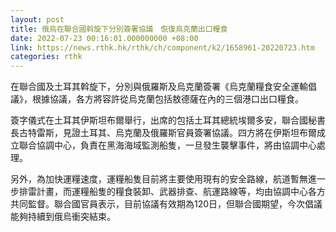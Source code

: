 ```yaml
---
layout: post
title: 俄烏在聯合國斡旋下分別簽署協議　恢復烏克蘭出口糧食
date: 2022-07-23 00:16:01.000000000 +08:00
link: https://news.rthk.hk/rthk/ch/component/k2/1658961-20220723.htm
categories: rthk
---
```


在聯合國及土耳其斡旋下，分別與俄羅斯及烏克蘭簽署《烏克蘭糧食安全運輸倡議》，根據協議，各方將容許從烏克蘭包括敖德薩在內的三個港口出口糧食。

簽字儀式在土耳其伊斯坦布爾舉行，出席的包括土耳其總統埃爾多安，聯合國秘書長古特雷斯，見證土耳其、烏克蘭及俄羅斯官員簽署協議。四方將在伊斯坦布爾成立聯合協調中心，負責在黑海海域監測船隻，一旦發生襲擊事件，將由協調中心處理。

另外，為加快運糧速度，運糧船隻目前將主要使用現有的安全路線，航道暫無進一步排雷計畫，而運糧船隻的糧食裝卸、武器排查、航運路線等，均由協調中心各方共同監督。聯合國官員表示，目前協議有效期為120日，但聯合國期望，今次倡議能夠持續到俄烏衝突結束。

